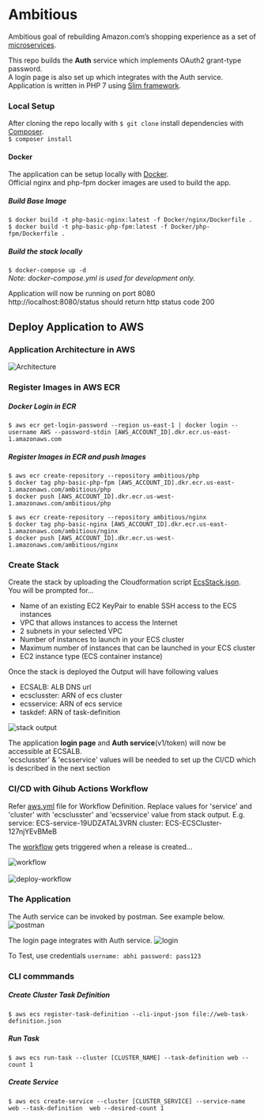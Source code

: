 # Ambitious
Ambitious goal of rebuilding Amazon.com’s shopping experience as a set of [microservices](https://abhijit-gaonkar.github.io/ambitious/).<br>

This repo builds the **Auth** service which implements OAuth2 grant-type password. <br>
A login page is also set up which integrates with the Auth service.<br>
Application is written in PHP 7 using [Slim framework](http://www.slimframework.com/).

### Local Setup

After cloning the repo locally with `$ git clone` install dependencies with [Composer](https://getcomposer.org/doc/00-intro.md).<br>
`$ composer install`

#### Docker
The application can be setup locally with [Docker](https://www.docker.com/products/docker-desktop).<br>
Official nginx and php-fpm docker images are used to build the app. 

##### Build Base Image
`$ docker build -t php-basic-nginx:latest -f Docker/nginx/Dockerfile .`<br>
`$ docker build -t php-basic-php-fpm:latest -f Docker/php-fpm/Dockerfile .`<br>

##### Build the stack locally
`$ docker-compose up -d` <br>
*Note: docker-compose.yml is used for development only.*

Application will now be running on port 8080<br>
http://localhost:8080/status should return http status code 200

## Deploy Application to AWS

### Application Architecture in AWS
![Architecture](img/stack.png)

### Register Images in AWS ECR<br>

##### Docker Login in ECR<br>
`$ aws ecr get-login-password --region us-east-1 | docker login --username AWS --password-stdin [AWS_ACCOUNT_ID].dkr.ecr.us-east-1.amazonaws.com`

##### Register Images in ECR and push Images
`$ aws ecr create-repository --repository ambitious/php`<br>
`$ docker tag php-basic-php-fpm [AWS_ACCOUNT_ID].dkr.ecr.us-east-1.amazonaws.com/ambitious/php`<br>
`$ docker push [AWS_ACCOUNT_ID].dkr.ecr.us-west-1.amazonaws.com/ambitious/php`

`$ aws ecr create-repository --repository ambitious/nginx`<br>
`$ docker tag php-basic-nginx [AWS_ACCOUNT_ID].dkr.ecr.us-east-1.amazonaws.com/ambitious/nginx`<br>
`$ docker push [AWS_ACCOUNT_ID].dkr.ecr.us-west-1.amazonaws.com/ambitious/nginx`

### Create Stack
Create the stack by uploading the Cloudformation script [EcsStack.json](aws/EcsStack.json).<br>
You will be prompted for... <br>
* Name of an existing EC2 KeyPair to enable SSH access to the ECS instances
* VPC that allows instances to access the Internet
* 2 subnets in your selected VPC
* Number of instances to launch in your ECS cluster
* Maximum number of instances that can be launched in your ECS cluster
* EC2 instance type (ECS container instance)

Once the stack is deployed the Output will have following values<br>
* ECSALB: ALB DNS url  
* ecsclusster: ARN of ecs cluster
* ecsservice: ARN of ecs service
* taskdef: ARN of task-definition

![stack output](img/StackOp.png)

The application **login page** and **Auth service**(v1/token) will now be accessible at ECSALB.<br>
'ecsclusster' & 'ecsservice' values will be needed to set up the CI/CD which is described in the next section

### CI/CD with Gihub Actions Workflow
Refer [aws.yml](.github/workflows/aws.yml) file for Workflow Definition.
Replace values for 'service' and 'cluster' with 'ecsclusster' and 'ecsservice' value from stack output. E.g.<br>
service: ECS-service-19UDZATAL3VRN
cluster: ECS-ECSCluster-127njYEvBMeB

The [workflow](https://github.com/abhijit-gaonkar/ambitious/actions) gets triggered when a release is created...

![workflow](img/workflow.png)<br><br>
![deploy-workflow](img/deployWorkflow.png)


### The Application
The Auth service can be invoked by postman. See example below.
![postman](img/postman.png)

The login page integrates with Auth service.
![login](img/login.png)

To Test, use credentials `username: abhi password: pass123`

### CLI commmands
##### Create Cluster Task Definition
`$ aws ecs register-task-definition --cli-input-json file://web-task-definition.json`

##### Run Task
`$ aws ecs run-task --cluster [CLUSTER_NAME] --task-definition web --count 1`

##### Create Service
`$ aws ecs create-service --cluster [CLUSTER_SERVICE] --service-name web --task-definition  web --desired-count 1`
